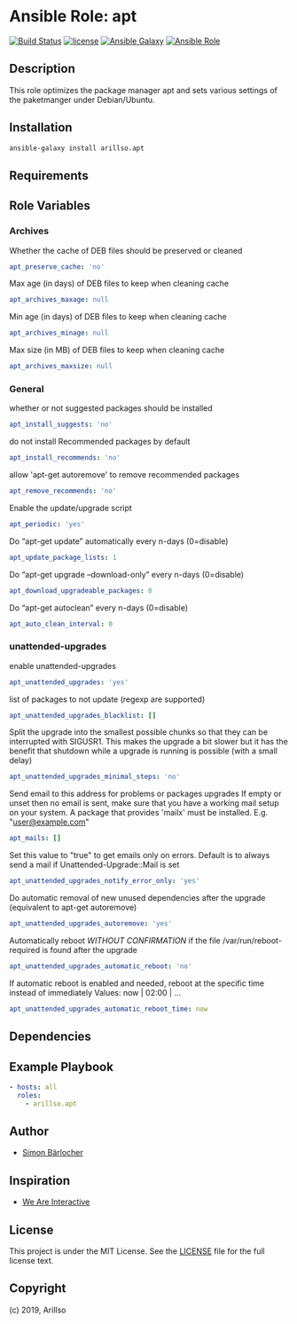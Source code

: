 # Ansible Role: apt

[![Build Status](https://img.shields.io/travis/arillso/ansible.apt.svg?branch=master&style=popout-square)](https://travis-ci.org/arillso/ansible.apt) [![license](https://img.shields.io/github/license/mashape/apistatus.svg?style=popout-square)](https://sbaerlo.ch/licence) [![Ansible Galaxy](https://img.shields.io/badge/ansible--galaxy-apt-blue.svg?style=popout-square)](https://galaxy.ansible.com/arillso/apt) [![Ansible Role](https://img.shields.io/ansible/role/d/id.svg?style=popout-square)](https://galaxy.ansible.com/arillso/apt)

## Description

This role optimizes the package manager apt and sets various settings of the paketmanger under Debian/Ubuntu.

## Installation

```bash
ansible-galaxy install arillso.apt
```

## Requirements

## Role Variables

### Archives

Whether the cache of DEB files should be preserved or cleaned

```yml
apt_preserve_cache: 'no'
```

Max age (in days) of DEB files to keep when cleaning cache

```yml
apt_archives_maxage: null
```

Min age (in days) of DEB files to keep when cleaning cache

```yml
apt_archives_minage: null
```

Max size (in MB) of DEB files to keep when cleaning cache

```yml
apt_archives_maxsize: null
```

### General

whether or not suggested packages should be installed

```yml
apt_install_suggests: 'no'
```

do not install Recommended packages by default

```yml
apt_install_recommends: 'no'
```

allow 'apt-get autoremove' to remove recommended packages

```yml
apt_remove_recommends: 'no'
```

Enable the update/upgrade script

```yml
apt_periodic: 'yes'
```

Do “apt-get update” automatically every n-days (0=disable)

```yml
apt_update_package_lists: 1
```

Do “apt-get upgrade –download-only” every n-days (0=disable)

```yml
apt_download_upgradeable_packages: 0
```

Do “apt-get autoclean” every n-days (0=disable)

```yml
apt_auto_clean_interval: 0
```

### unattended-upgrades

enable unattended-upgrades

```yml
apt_unattended_upgrades: 'yes'
```

list of packages to not update (regexp are supported)

```yml
apt_unattended_upgrades_blacklist: []
```

Split the upgrade into the smallest possible chunks so that they can be interrupted with SIGUSR1. This makes the upgrade a bit slower but it has the benefit that shutdown while a upgrade is running is possible (with a small delay)

```yml
apt_unattended_upgrades_minimal_steps: 'no'
```

Send email to this address for problems or packages upgrades If empty or unset then no email is sent, make sure that you have a working mail setup on your system. A package that provides 'mailx' must be installed. E.g. "user@example.com"

```yml
apt_mails: []
```

Set this value to "true" to get emails only on errors. Default is to always send a mail if Unattended-Upgrade::Mail is set

```yml
apt_unattended_upgrades_notify_error_only: 'yes'
```

Do automatic removal of new unused dependencies after the upgrade (equivalent to apt-get autoremove)

```yml
apt_unattended_upgrades_autoremove: 'yes'
```

Automatically reboot _WITHOUT CONFIRMATION_ if the file /var/run/reboot-required is found after the upgrade

```yml
apt_unattended_upgrades_automatic_reboot: 'no'
```

If automatic reboot is enabled and needed, reboot at the specific time instead of immediately
Values: now | 02:00 | ...

```yml
apt_unattended_upgrades_automatic_reboot_time: now
```

## Dependencies

## Example Playbook

```yml
- hosts: all
  roles:
    - arillso.apt
```

## Author

- [Simon Bärlocher](https://sbaerlocher.ch)

## Inspiration

- [We Are Interactive](https://github.com/weareinteractive/ansible-apt)

## License

This project is under the MIT License. See the [LICENSE](https://sbaerlo.ch/licence) file for the full license text.

## Copyright

(c) 2019, Arillso
